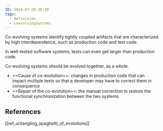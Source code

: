```yaml
---
ID: 2024-07-28-18:20
tags:
  - definition
  - coevolvingSystems
---
```

Co-evolving systems identify tightly coupled artifacts that are characterized by high interdependence, such as production code and test code.

In well-tested software systems, tests can even get larger than production code.

Co-evolving systems should be evolved together, as a whole.
- ==Cause of co-evolution==: changes in production code that can impact multiple tests so that a developer may have to correct them in consequence
- ==Repair of the co-evolution==: the manual correction to restore the functional synchronization between the two systems

## References
[[ref_untangling_spaghetti_of_evolutions]]


